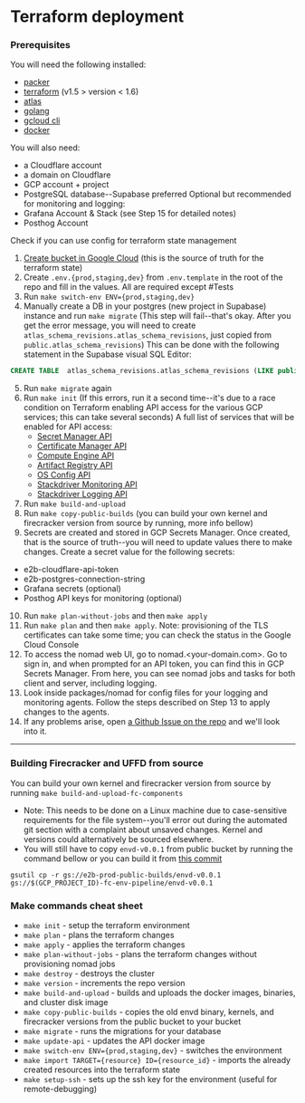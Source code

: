# Terraform deployment

### Prerequisites

You will need the following installed:

- [packer](https://developer.hashicorp.com/packer/tutorials/docker-get-started/get-started-install-cli)
- [terraform](https://developer.hashicorp.com/terraform/tutorials/aws-get-started/install-cli) (v1.5 > version < 1.6)
- [atlas](https://atlasgo.io/docs#installation)
- [golang](https://go.dev/doc/install)
- [gcloud cli](https://cloud.google.com/sdk/docs/install)
- [docker](https://docs.docker.com/engine/install/)

You will also need:

- a Cloudflare account
- a domain on Cloudflare
- GCP account + project
- PostgreSQL database--Supabase preferred
  Optional but recommended for monitoring and logging:
- Grafana Account & Stack (see Step 15 for detailed notes)
- Posthog Account


Check if you can use config for terraform state management

1. [Create bucket in Google Cloud](https://cloud.google.com/storage/docs/creating-buckets) (this is the source of truth for the terraform state)
2. Create `.env.{prod,staging,dev}` from `.env.template` in the root of the repo and fill in the values. All are required except #Tests
3. Run `make switch-env ENV={prod,staging,dev}`
4. Manually create a DB in your postgres (new project in Supabase) instance and run `make migrate` (This step will fail--that's okay. After you get the error message, you will need to create `atlas_schema_revisions.atlas_schema_revisions`, just copied from `public.atlas_schema_revisions`) This can be done with the following statement in the Supabase visual SQL Editor:

```sql
CREATE TABLE  atlas_schema_revisions.atlas_schema_revisions (LIKE public.atlas_schema_revisions INCLUDING ALL);
```

5. Run `make migrate` again
6. Run `make init` (If this errors, run it a second time--it's due to a race condition on Terraform enabling API access for the various GCP services; this can take several seconds) A full list of services that will be enabled for API access:
   - [Secret Manager API](https://console.cloud.google.com/apis/library/secretmanager.googleapis.com)
   - [Certificate Manager API](https://console.cloud.google.com/apis/library/certificatemanager.googleapis.com)
   - [Compute Engine API](https://console.cloud.google.com/apis/library/compute.googleapis.com)
   - [Artifact Registry API](https://console.cloud.google.com/apis/library/artifactregistry.googleapis.com)
   - [OS Config API](https://console.cloud.google.com/apis/library/osconfig.googleapis.com)
   - [Stackdriver Monitoring API](https://console.cloud.google.com/apis/library/monitoring.googleapis.com)
   - [Stackdriver Logging API](https://console.cloud.google.com/apis/library/logging.googleapis.com)
7. Run `make build-and-upload`
8. Run `make copy-public-builds` (you can build your own kernel and firecracker version from source by running, more info bellow)
9. Secrets are created and stored in GCP Secrets Manager. Once created, that is the source of truth--you will need to update values there to make changes. Create a secret value for the following secrets:

- e2b-cloudflare-api-token
- e2b-postgres-connection-string
- Grafana secrets (optional)
- Posthog API keys for monitoring (optional)

10. Run `make plan-without-jobs` and then `make apply`
11. Run `make plan` and then `make apply`. Note: provisioning of the TLS certificates can take some time; you can check the status in the Google Cloud Console
12. To access the nomad web UI, go to nomad.<your-domain.com>. Go to sign in, and when prompted for an API token, you can find this in GCP Secrets Manager. From here, you can see nomad jobs and tasks for both client and server, including logging.
13. Look inside packages/nomad for config files for your logging and monitoring agents. Follow the steps described on Step 13 to apply changes to the agents.
15. If any problems arise, open [a Github Issue on the repo](https://github.com/e2b-dev/infra/issues) and we'll look into it.

---

### Building Firecracker and UFFD from source

You can build your own kernel and firecracker version from source by running `make build-and-upload-fc-components`

- Note: This needs to be done on a Linux machine due to case-sensitive requirements for the file system--you'll error out during the automated git section with a complaint about unsaved changes. Kernel and versions could alternatively be sourced elsewhere.
- You will still have to copy `envd-v0.0.1` from public bucket by running the command bellow or you can build it from [this commit](https://github.com/e2b-dev/infra/tree/703da3b2b8ef4af450f9874228e7406bdfc75d4a)

```
gsutil cp -r gs://e2b-prod-public-builds/envd-v0.0.1 gs://$(GCP_PROJECT_ID)-fc-env-pipeline/envd-v0.0.1
```

### Make commands cheat sheet

- `make init` - setup the terraform environment
- `make plan` - plans the terraform changes
- `make apply` - applies the terraform changes
- `make plan-without-jobs` - plans the terraform changes without provisioning nomad jobs
- `make destroy` - destroys the cluster
- `make version` - increments the repo version
- `make build-and-upload` - builds and uploads the docker images, binaries, and cluster disk image
- `make copy-public-builds` - copies the old envd binary, kernels, and firecracker versions from the public bucket to your bucket
- `make migrate` - runs the migrations for your database
- `make update-api` - updates the API docker image
- `make switch-env ENV={prod,staging,dev}` - switches the environment
- `make import TARGET={resource} ID={resource_id}` - imports the already created resources into the terraform state
- `make setup-ssh` - sets up the ssh key for the environment (useful for remote-debugging)

